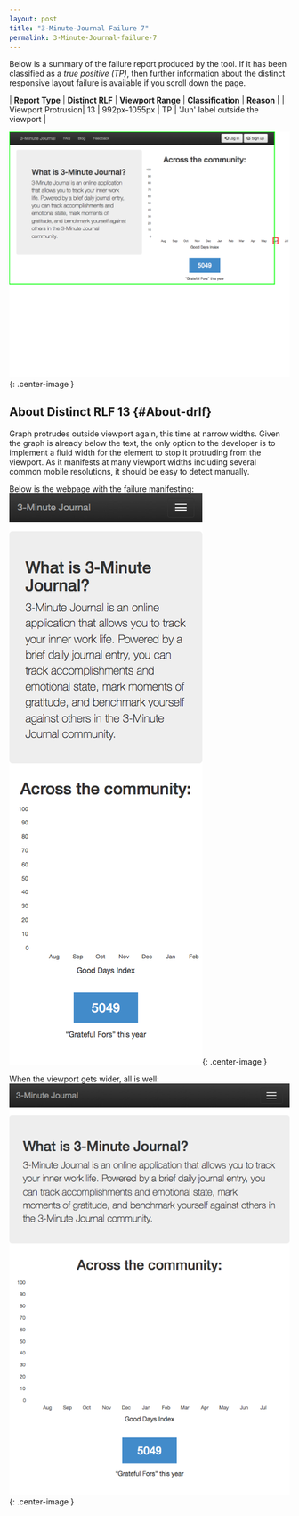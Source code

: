 ```yaml
---
layout: post
title: "3-Minute-Journal Failure 7"
permalink: 3-Minute-Journal-failure-7
---
```

Below is a summary of the failure report produced by the tool. If it has been classified as a *true positive (TP)*, then further information about the distinct responsive layout failure is available if you scroll down the page.

| **Report Type** | **Distinct RLF** | **Viewport Range** | **Classification** | **Reason** |
| Viewport Protrusion| 13 | 992px-1055px | TP | 'Jun' label outside the viewport | 

![Screenshot of the fault](assets/images/3-Minute-Journal/fault7/viewportOverflowWidth1023.png){: .center-image }

## About Distinct RLF 13 {#About-drlf}

Graph protrudes outside viewport again, this time at narrow widths. Given the graph is already below the text, the only option to the developer is to implement a fluid width for the element to stop it protruding from the viewport. As it manifests at many viewport widths including several common mobile resolutions, it should be easy to detect manually.

Below is the webpage with the failure manifesting:
![Bad](assets/good-bad/rlf13/bad.png){: .center-image }

When the viewport gets wider, all is well:
![OK](assets/good-bad/rlf13/ok.png){: .center-image }
